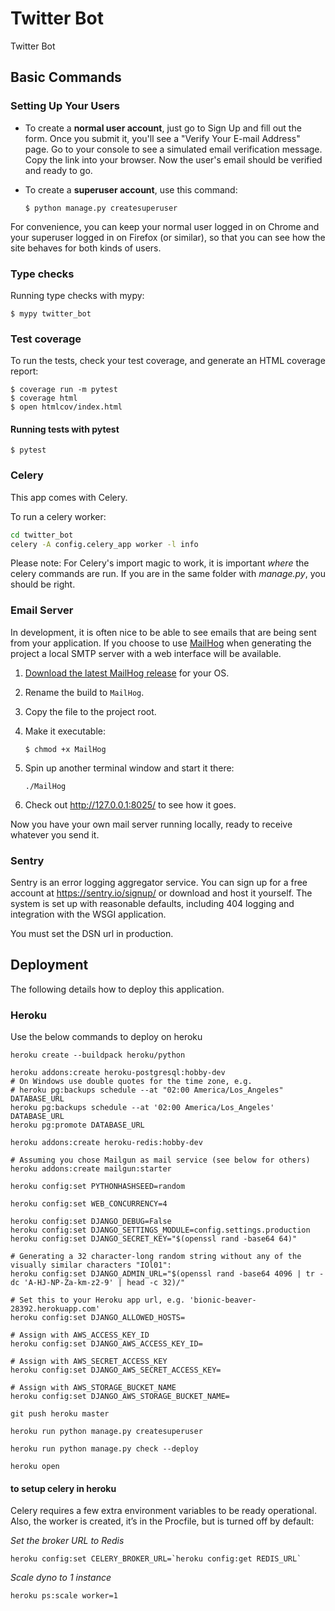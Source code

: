 # Twitter Bot

Twitter Bot

## Basic Commands

### Setting Up Your Users

-   To create a **normal user account**, just go to Sign Up and fill out the form. Once you submit it, you'll see a "Verify Your E-mail Address" page. Go to your console to see a simulated email verification message. Copy the link into your browser. Now the user's email should be verified and ready to go.

-   To create a **superuser account**, use this command:

        $ python manage.py createsuperuser

For convenience, you can keep your normal user logged in on Chrome and your superuser logged in on Firefox (or similar), so that you can see how the site behaves for both kinds of users.

### Type checks

Running type checks with mypy:

    $ mypy twitter_bot

### Test coverage

To run the tests, check your test coverage, and generate an HTML coverage report:

    $ coverage run -m pytest
    $ coverage html
    $ open htmlcov/index.html

#### Running tests with pytest

    $ pytest

### Celery

This app comes with Celery.

To run a celery worker:

```bash
cd twitter_bot
celery -A config.celery_app worker -l info
```

Please note: For Celery's import magic to work, it is important _where_ the celery commands are run. If you are in the same folder with _manage.py_, you should be right.

### Email Server

In development, it is often nice to be able to see emails that are being sent from your application. If you choose to use [MailHog](https://github.com/mailhog/MailHog) when generating the project a local SMTP server with a web interface will be available.

1.  [Download the latest MailHog release](https://github.com/mailhog/MailHog/releases) for your OS.

2.  Rename the build to `MailHog`.

3.  Copy the file to the project root.

4.  Make it executable:

        $ chmod +x MailHog

5.  Spin up another terminal window and start it there:

        ./MailHog

6.  Check out <http://127.0.0.1:8025/> to see how it goes.

Now you have your own mail server running locally, ready to receive whatever you send it.

### Sentry

Sentry is an error logging aggregator service. You can sign up for a free account at <https://sentry.io/signup/> or download and host it yourself.
The system is set up with reasonable defaults, including 404 logging and integration with the WSGI application.

You must set the DSN url in production.

## Deployment

The following details how to deploy this application.

### Heroku

Use the below commands to deploy on heroku

```
heroku create --buildpack heroku/python

heroku addons:create heroku-postgresql:hobby-dev
# On Windows use double quotes for the time zone, e.g.
# heroku pg:backups schedule --at "02:00 America/Los_Angeles" DATABASE_URL
heroku pg:backups schedule --at '02:00 America/Los_Angeles' DATABASE_URL
heroku pg:promote DATABASE_URL

heroku addons:create heroku-redis:hobby-dev

# Assuming you chose Mailgun as mail service (see below for others)
heroku addons:create mailgun:starter

heroku config:set PYTHONHASHSEED=random

heroku config:set WEB_CONCURRENCY=4

heroku config:set DJANGO_DEBUG=False
heroku config:set DJANGO_SETTINGS_MODULE=config.settings.production
heroku config:set DJANGO_SECRET_KEY="$(openssl rand -base64 64)"

# Generating a 32 character-long random string without any of the visually similar characters "IOl01":
heroku config:set DJANGO_ADMIN_URL="$(openssl rand -base64 4096 | tr -dc 'A-HJ-NP-Za-km-z2-9' | head -c 32)/"

# Set this to your Heroku app url, e.g. 'bionic-beaver-28392.herokuapp.com'
heroku config:set DJANGO_ALLOWED_HOSTS=

# Assign with AWS_ACCESS_KEY_ID
heroku config:set DJANGO_AWS_ACCESS_KEY_ID=

# Assign with AWS_SECRET_ACCESS_KEY
heroku config:set DJANGO_AWS_SECRET_ACCESS_KEY=

# Assign with AWS_STORAGE_BUCKET_NAME
heroku config:set DJANGO_AWS_STORAGE_BUCKET_NAME=

git push heroku master

heroku run python manage.py createsuperuser

heroku run python manage.py check --deploy

heroku open
```

#### to setup celery in heroku

Celery requires a few extra environment variables to be ready operational. Also, the worker is created, it’s in the Procfile, but is turned off by default:

_Set the broker URL to Redis_

```
heroku config:set CELERY_BROKER_URL=`heroku config:get REDIS_URL`
```

_Scale dyno to 1 instance_

```
heroku ps:scale worker=1
```
